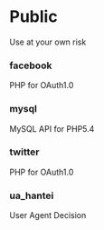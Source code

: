 # Public
Use at your own risk

### facebook
PHP for OAuth1.0

### mysql
MySQL API for PHP5.4

### twitter
PHP for OAuth1.0

### ua_hantei
User Agent Decision
